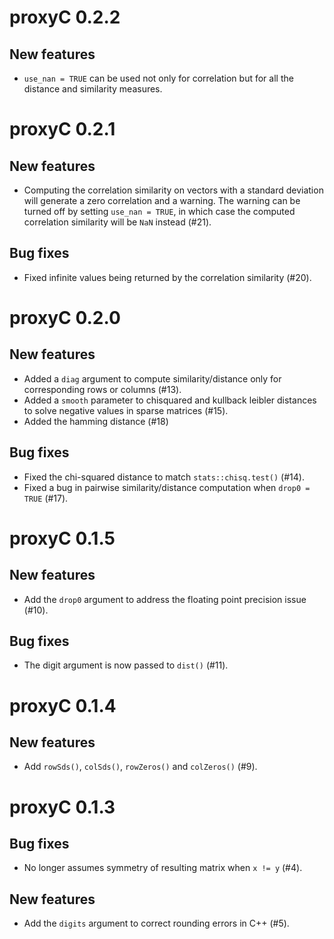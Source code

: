 # proxyC 0.2.2

## New features
- `use_nan = TRUE` can be used not only for correlation but for all the distance 
  and similarity measures.

# proxyC 0.2.1

## New features
- Computing the correlation similarity on vectors with a standard deviation will 
  generate a zero correlation and a warning. The warning can be turned off by 
  setting `use_nan = TRUE`, in which case the computed correlation similarity 
  will be `NaN` instead (#21).

## Bug fixes
- Fixed infinite values being returned by the correlation similarity (#20).

# proxyC 0.2.0

## New features
- Added a `diag` argument to compute similarity/distance only for corresponding 
  rows or columns (#13).
- Added a `smooth` parameter to chisquared and kullback leibler distances to 
  solve negative values in sparse matrices (#15).
- Added the hamming distance (#18)

## Bug fixes
- Fixed the chi-squared distance to match `stats::chisq.test()` (#14).
- Fixed a bug in pairwise similarity/distance computation when `drop0 = TRUE` 
  (#17).

# proxyC 0.1.5

## New features
- Add the `drop0` argument to address the floating point precision issue (#10).

## Bug fixes
- The digit argument is now passed to `dist()` (#11).

# proxyC 0.1.4

## New features
- Add `rowSds()`, `colSds()`, `rowZeros()` and `colZeros()` (#9).

# proxyC 0.1.3

## Bug fixes
- No longer assumes symmetry of resulting matrix when `x != y` (#4).

## New features
- Add the `digits` argument to correct rounding errors in C++ (#5).
